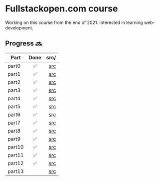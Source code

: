 # Fullstackopen.com course

Working on this course from the end of 2021. Interested in learning web-development.  


## Progress :soon:

| Part         | Done | src/ |
|--------------|:-----:|-----------:|
| part0 |  :white_check_mark: |  [src](./part0/)  |
| part1 |  :white_check_mark: |  [src](./part1/)  |
| part2 |  :white_check_mark: |  [src](./part2/)  |
| part3 |  :white_check_mark: |  [src](./part3/)  |
| part4 |  :white_check_mark: |  [src](./part4/)  |
| part5 |  :white_check_mark: |  [src](./part5/)  |
| part6 |  :white_check_mark: |  [src](./part6/)  |
| part7 | :white_check_mark: |  [src](./part7/)  |
| part8 | :white_check_mark:  |  [src](./part8/)  |
| part9 |  :white_check_mark: |  [src](./part9/)  |
| part10 | :white_check_mark:  |  [src](./part10/)  |
| part11 | :white_check_mark:  |  [src](./part11/)  |
| part12 | :white_check_mark:  |  [src](./part12/)  |
| part13 |  |  [src](./part13/)  |







